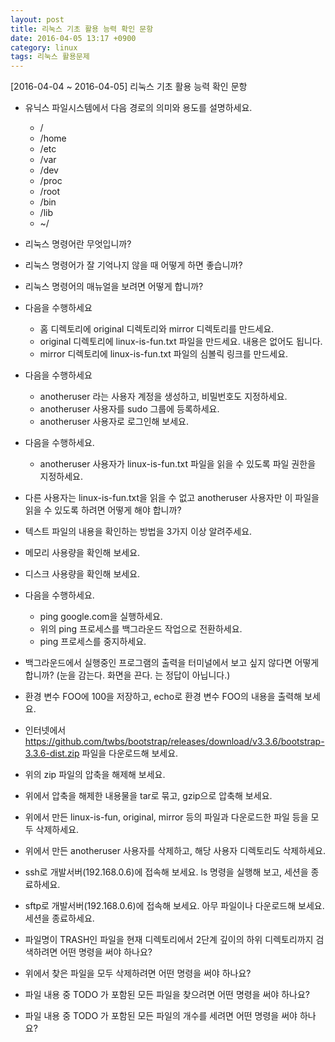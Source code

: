 ```yaml
---
layout: post
title: 리눅스 기초 활용 능력 확인 문항
date: 2016-04-05 13:17 +0900
category: linux
tags: 리눅스 활용문제
---
```


[2016-04-04 ~ 2016-04-05]
리눅스 기초 활용 능력 확인 문항

* 유닉스 파일시스템에서 다음 경로의 의미와 용도를 설명하세요.
    * /
    * /home
    * /etc
    * /var
    * /dev
    * /proc
    * /root
    * /bin
    * /lib
    * ~/


* 리눅스 명령어란 무엇입니까?


* 리눅스 명령어가 잘 기억나지 않을 때 어떻게 하면 좋습니까?


* 리눅스 명령어의 매뉴얼을 보려면 어떻게 합니까?


* 다음을 수행하세요
    * 홈 디렉토리에 original 디렉토리와 mirror 디렉토리를 만드세요.
    * original 디렉토리에 linux-is-fun.txt 파일을 만드세요. 내용은 없어도 됩니다.
    * mirror 디렉토리에 linux-is-fun.txt 파일의 심볼릭 링크를 만드세요.


* 다음을 수행하세요
    * anotheruser 라는 사용자 계정을 생성하고, 비밀번호도 지정하세요.
    * anotheruser 사용자를 sudo 그룹에 등록하세요.
    * anotheruser 사용자로 로그인해 보세요.


* 다음을 수행하세요.
    * anotheruser 사용자가 linux-is-fun.txt 파일을 읽을 수 있도록 파일 권한을 지정하세요.


* 다른 사용자는 linux-is-fun.txt을 읽을 수 없고 anotheruser 사용자만 이 파일을 읽을 수 있도록 하려면 어떻게 해야 합니까?


* 텍스트 파일의 내용을 확인하는 방법을 3가지 이상 알려주세요.


* 메모리 사용량을 확인해 보세요.


* 디스크 사용량을 확인해 보세요.


* 다음을 수행하세요.
    * ping google.com을 실행하세요.
    * 위의 ping 프로세스를 백그라운드 작업으로 전환하세요.
    * ping 프로세스를 중지하세요.


* 백그라운드에서 실행중인 프로그램의 출력을 터미널에서 보고 싶지 않다면 어떻게 합니까? (눈을 감는다. 화면을 끈다. 는 정답이 아닙니다.)


* 환경 변수 FOO에 100을 저장하고, echo로 환경 변수 FOO의 내용을 출력해 보세요.


* 인터넷에서 https://github.com/twbs/bootstrap/releases/download/v3.3.6/bootstrap-3.3.6-dist.zip 파일을 다운로드해 보세요.


* 위의 zip 파일의 압축을 해제해 보세요.


* 위에서 압축을 해제한 내용물을 tar로 묶고, gzip으로 압축해 보세요.


* 위에서 만든 linux-is-fun, original, mirror 등의 파일과 다운로드한 파일 등을 모두 삭제하세요.


* 위에서 만든 anotheruser 사용자를 삭제하고, 해당 사용자 디렉토리도 삭제하세요.


* ssh로 개발서버(192.168.0.6)에 접속해 보세요. ls 명령을 실행해 보고, 세션을 종료하세요.


* sftp로 개발서버(192.168.0.6)에 접속해 보세요. 아무 파일이나 다운로드해 보세요. 세션을 종료하세요.


* 파일명이 TRASH인 파일을 현재 디렉토리에서 2단계 깊이의 하위 디렉토리까지 검색하려면 어떤 명령을 써야 하나요?


* 위에서 찾은 파일을 모두 삭제하려면 어떤 명령을 써야 하나요?


* 파일 내용 중 TODO 가 포함된 모든 파일을 찾으려면 어떤 명령을 써야 하나요?


* 파일 내용 중 TODO 가 포함된 모든 파일의 개수를 세려면 어떤 명령을 써야 하나요?

